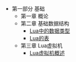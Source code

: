 *	第一部分 基础
	*	第一章 概论
	*	第二章 基础数据结构
		*	[Lua中的数据类型](https://github.com/lichuang/Lua-Source-Internal/blob/master/doc/ch02-Lua%E4%B8%AD%E7%9A%84%E6%95%B0%E6%8D%AE%E7%B1%BB%E5%9E%8B.md)
		*	[Lua的表](https://github.com/lichuang/Lua-Source-Internal/blob/master/doc/ch02-Lua%E8%A1%A8.md)
	*	第三章 Lua虚拟机
		*	[Lua虚拟机概述](https://github.com/lichuang/Lua-Source-Internal/blob/master/doc/ch03-Lua%E8%99%9A%E6%8B%9F%E6%9C%BA%E6%A6%82%E8%BF%B0.md)
		
